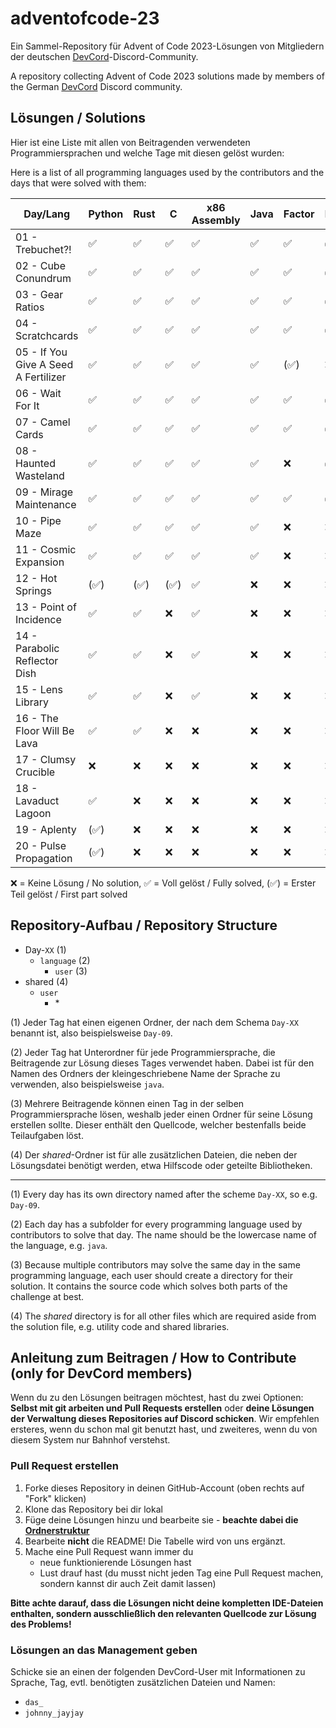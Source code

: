 # adventofcode-23

Ein Sammel-Repository für Advent of Code 2023-Lösungen von Mitgliedern der deutschen [DevCord](https://discord.gg/tNMq2K4)-Discord-Community.

A repository collecting Advent of Code 2023 solutions made by members of the German [DevCord](https://discord.gg/tNMq2K4) Discord community.

## Lösungen / Solutions

Hier ist eine Liste mit allen von Beitragenden verwendeten Programmiersprachen und welche Tage mit diesen gelöst wurden:

Here is a list of all programming languages used by the contributors and the days that were solved with them:

| Day/Lang                             | Python | Rust | C   | x86 Assembly | Java | Factor | Haskell | Ruby | Clojure | Perl | TypeScript | Kotlin | Elixir | JavaScript | Go  |
|--------------------------------------|--------|------|-----|--------------|------|--------|---------|------|---------|------|------------|--------|--------|------------|-----|
| 01 - Trebuchet?!                     | ✅      | ✅    | ✅   | ✅            | ✅    | ✅      | ✅       | ✅    | (✅)     | ✅    | ✅          | ✅      | ✅      | ✅          | (✅) |
| 02 - Cube Conundrum                  | ✅      | ✅    | ✅   | ✅            | ✅    | ✅      | ✅       | ✅    | ✅       | ✅    | ✅          | ✅      | ✅      | ✅          | ✅   |
| 03 - Gear Ratios                     | ✅      | ✅    | ✅   | ✅            | ✅    | ✅      | ✅       | ❌    | ❌       | ✅    | ✅          | ❌      | ❌      | ❌          | ❌   |
| 04 - Scratchcards                    | ✅      | ✅    | ✅   | ✅            | ✅    | ✅      | ✅       | ✅    | ✅       | ✅    | ✅          | ❌      | ❌      | ❌          | ❌   |
| 05 - If You Give A Seed A Fertilizer | ✅      | ✅    | ✅   | ✅            | ✅    | (✅)    | ❌       | ✅    | ❌       | ✅    | ❌          | ❌      | ❌      | ❌          | ❌   |
| 06 - Wait For It                     | ✅      | ✅    | ✅   | ✅            | ✅    | ✅      | ✅       | ✅    | ❌       | ❌    | ✅          | ❌      | ❌      | ❌          | ❌   |
| 07 - Camel Cards                     | ✅      | ✅    | ✅   | ✅            | ✅    | ✅      | ✅       | ✅    | ❌       | ❌    | ❌          | ❌      | ❌      | ❌          | ❌   |
| 08 - Haunted Wasteland               | ✅      | ✅    | ✅   | ✅            | ✅    | ❌      | ✅       | ✅    | ✅       | ❌    | ❌          | ❌      | ❌      | ❌          | ❌   |
| 09 - Mirage Maintenance              | ✅      | ✅    | ✅   | ✅            | ✅    | ✅      | ✅       | ❌    | ✅       | ❌    | ❌          | ❌      | ❌      | ❌          | ❌   |
| 10 - Pipe Maze                       | ✅      | ✅    | ✅   | ✅            | ✅    | ❌      | ❌       | ❌    | ❌       | ❌    | ❌          | ❌      | ❌      | ❌          | ❌   |
| 11 - Cosmic Expansion                | ✅      | ✅    | ✅   | ✅            | ✅    | ❌      | ❌       | ❌    | ❌       | ❌    | ❌          | ❌      | ❌      | ❌          | ❌   |
| 12 - Hot Springs                     | (✅)    | (✅)  | (✅) | ✅            | ❌    | ❌      | ❌       | ❌    | ❌       | ❌    | ❌          | ❌      | ❌      | ❌          | ❌   |
| 13 - Point of Incidence              | ✅      | ✅    | ❌   | ✅            | ❌    | ❌      | ❌       | ❌    | ❌       | ❌    | ❌          | ❌      | ❌      | ❌          | ❌   |
| 14 - Parabolic Reflector Dish        | ✅      | ✅    | ❌   | ✅            | ❌    | ❌      | ❌       | ❌    | ❌       | ❌    | ❌          | ❌      | ❌      | ❌          | ❌   |
| 15 - Lens Library                    | ✅      | ✅    | ❌   | ✅            | ❌    | ❌      | ❌       | ❌    | ❌       | ❌    | ❌          | ❌      | ❌      | ❌          | ❌   |
| 16 - The Floor Will Be Lava          | ✅      | ✅    | ❌   | ❌            | ❌    | ❌      | ❌       | ❌    | ❌       | ❌    | ❌          | ❌      | ❌      | ❌          | ❌   |
| 17 - Clumsy Crucible                 | ❌      | ❌    | ❌   | ❌            | ❌    | ❌      | ❌       | ❌    | ❌       | ❌    | ❌          | ❌      | ❌      | ❌          | ❌   |
| 18 - Lavaduct Lagoon                 | ✅      | ❌    | ❌   | ❌            | ❌    | ❌      | ❌       | ❌    | ❌       | ❌    | ❌          | ❌      | ❌      | ❌          | ❌   |
| 19 - Aplenty                         | (✅)    | ❌    | ❌   | ❌            | ❌    | ❌      | ❌       | ❌    | ❌       | ❌    | ❌          | ❌      | ❌      | ❌          | ❌   |
| 20 - Pulse Propagation               | (✅)    | ❌    | ❌   | ❌            | ❌    | ❌      | ❌       | ❌    | ❌       | ❌    | ❌          | ❌      | ❌      | ❌          | ❌   |

<!-- | XX - Day | ❌  | ❌     | ❌     | ❌  | ❌     | ❌   | ❌   | ❌  | ❌   | ❌   | ❌   | ❌     | ❌  | ❌      | ❌         | ❌   | ❌      | ❌         | ❌    | ❌  | ❌    | -->

❌   = Keine Lösung / No solution,
✅   = Voll gelöst / Fully solved,
(✅) = Erster Teil gelöst / First part solved

## Repository-Aufbau / Repository Structure
- Day-`XX`       (1) 
  - `language`        (2)
    - `user`    (3)
- shared        (4)
  - `user`
    - \*    

(1) Jeder Tag hat einen eigenen Ordner, der nach dem Schema `Day-XX` benannt ist, also beispielsweise `Day-09`.

(2) Jeder Tag hat Unterordner für jede Programmiersprache, die Beitragende zur Lösung dieses Tages verwendet haben. Dabei ist für den Namen des Ordners der kleingeschriebene Name der Sprache zu verwenden, also beispielsweise `java`.

(3) Mehrere Beitragende können einen Tag in der selben Programmiersprache lösen, weshalb jeder einen Ordner für seine Lösung erstellen sollte. Dieser enthält den Quellcode, welcher bestenfalls beide Teilaufgaben löst.

(4) Der *shared*-Ordner ist für alle zusätzlichen Dateien, die neben der Lösungsdatei benötigt werden, etwa Hilfscode oder geteilte Bibliotheken.

---

(1) Every day has its own directory named after the scheme `Day-XX`, so e.g. `Day-09`.

(2) Each day has a subfolder for every programming language used by contributors to solve that day. The name should be the lowercase name of the language, e.g. `java`. 

(3) Because multiple contributors may solve the same day in the same programming language, each user should create a directory for their solution. It contains the source code which solves both parts of the challenge at best.

(4) The *shared* directory is for all other files which are required aside from the solution file, e.g. utility code and shared libraries.

## Anleitung zum Beitragen / How to Contribute (only for DevCord members)
Wenn du zu den Lösungen beitragen möchtest, hast du zwei Optionen: **Selbst mit git arbeiten und Pull Requests erstellen** oder **deine Lösungen der Verwaltung dieses Repositories auf Discord schicken**. Wir empfehlen ersteres, wenn du schon mal git benutzt hast, und zweiteres, wenn du von diesem System nur Bahnhof verstehst.

### Pull Request erstellen

1. Forke dieses Repository in deinen GitHub-Account (oben rechts auf "Fork" klicken)
2. Klone das Repository bei dir lokal
3. Füge deine Lösungen hinzu und bearbeite sie - **beachte dabei die [Ordnerstruktur](#repository-aufbau--repository-structure)**
4. Bearbeite **nicht** die README! Die Tabelle wird von uns ergänzt.
5. Mache eine Pull Request wann immer du
   - neue funktionierende Lösungen hast
   - Lust drauf hast (du musst nicht jeden Tag eine Pull Request machen, sondern kannst dir auch Zeit damit lassen)

**Bitte achte darauf, dass die Lösungen nicht deine kompletten IDE-Dateien enthalten, sondern ausschließlich den relevanten Quellcode zur Lösung des Problems!**

### Lösungen an das Management geben
Schicke sie an einen der folgenden DevCord-User mit Informationen zu Sprache, Tag, evtl. benötigten zusätzlichen Dateien und Namen:
   - `das_`
   - `johnny_jayjay`
   
